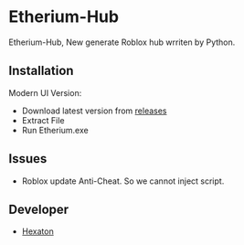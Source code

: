 # Etherium-Hub
Etherium-Hub, New generate Roblox hub wrriten by Python.

## Installation
Modern UI Version: 
- Download latest version from [releases](https://github.com/Hexaton-Human/Etherium-Hub/releases)
- Extract File
- Run Etherium.exe

## Issues
- Roblox update Anti-Cheat. So we cannot inject script.

## Developer
- [Hexaton](https://github.com/Hexaton-Human)
